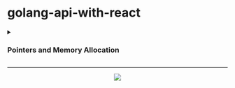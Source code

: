 # golang-api-with-react








<details><summary><h3>Pointers and Memory Allocation</h3></summary>

<div align="center">
  <img src="https://thumbs2.imgbox.com/0e/a1/lpWV1FQv_t.png" width="50%">
</div>
<hr/>
<div align="center">
  <img src="https://thumbs2.imgbox.com/2f/2a/t6aKd0Sc_t.png">
</div>
<hr/>
<div align="center">
  <img src="https://thumbs2.imgbox.com/c3/39/3e06emD8_t.png">
</div>
<hr/>
<div align="center">
  <img src="https://thumbs2.imgbox.com/d3/69/cGhIWOXr_t.png">
</div>
<hr/>
<div align="center">
  <img src="https://thumbs2.imgbox.com/3d/25/admoM99q_t.png">
</div>

<hr/>

```
package main
import "fmt"

func main() {
    var x int = 5 
    
    fmt.Println("x | address:",  &x)
    fmt.Println("x | value:", x)
    
	var p *int = &x 

	fmt.Println("p | address:", &p)
	fmt.Println("p | address -> x:", p)
    fmt.Println("p | value: -> x:",  *p)
}
```

</details>

<hr/>
<div align="center">
  <img src="https://i.ibb.co/kgNSnpv/git-support.png">
</div>
